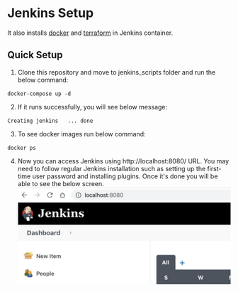 # Jenkins Setup
It also installs [docker](https://docs.docker.com/get-docker/) and [terraform](https://www.terraform.io/downloads.html) in Jenkins container.

## Quick Setup
1. Clone this repository and move to jenkins_scripts folder and run the below command:
```
docker-compose up -d
```
2. If it runs successfully, you will see below message:
```
Creating jenkins   ... done
```
3. To see docker images run below command:
```
docker ps
```
4. Now you can access Jenkins using http://localhost:8080/ URL. You may need to follow regular Jenkins installation such as setting up the first-time user password and installing plugins. Once it's done you will be able to see the below screen.
![Jenkins localhost](https://github.com/erpushpinderrana/files/blob/master/Jenkins_8080.png)

